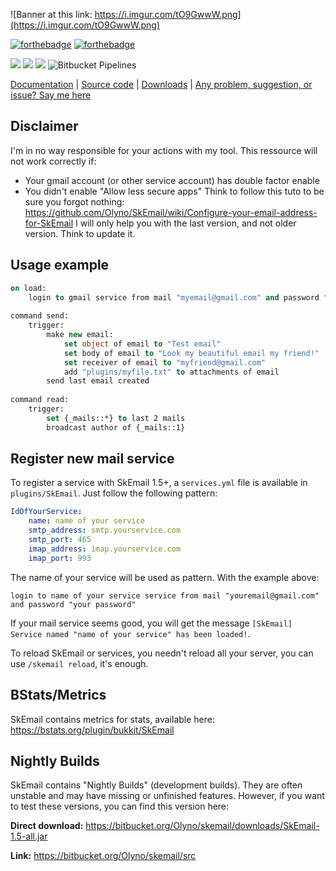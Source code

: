 ![Banner at this link: https://i.imgur.com/tO9GwwW.png](https://i.imgur.com/tO9GwwW.png)

[![forthebadge](https://forthebadge.com/images/badges/made-with-java.svg)](https://forthebadge.com)
[![forthebadge](https://forthebadge.com/images/badges/uses-git.svg)](https://forthebadge.com)

[![](https://img.shields.io/github/issues/Olyno/SkEmail.svg?style=for-the-badge)](https://github.com/Olyno/SkEmail/issues) ![](https://img.shields.io/github/forks/Olyno/SkEmail.svg?style=for-the-badge) ![](https://img.shields.io/github/stars/Olyno/SkEmail.svg?style=for-the-badge) ![Bitbucket Pipelines](https://img.shields.io/bitbucket/pipelines/Olyno/skemail?label=Bitbucket%20build&style=for-the-badge)

[Documentation](https://skripthub.net/docs/?addon=SkEmail) | [Source code](https://github.com/Olyno/SkEmail) | [Downloads](https://github.com/Olyno/SkEmail/releases) | [Any problem, suggestion, or issue? Say me here](https://github.com/Olyno/SkEmail/issues/new?template=bug_report.md)

## Disclaimer

I'm in no way responsible for your actions with my tool.
This ressource will not work correctly if:
- Your gmail account (or other service account) has double factor enable
- You didn't enable "Allow less secure apps"
Think to follow this tuto to be sure you forgot nothing: https://github.com/Olyno/SkEmail/wiki/Configure-your-email-address-for-SkEmail
I will only help you with the last version, and not older version. Think to update it.

## Usage example

```vb
on load:
    login to gmail service from mail "myemail@gmail.com" and password "my password"
 
command send:
    trigger:
        make new email:
            set object of email to "Test email"
            set body of email to "Look my beautiful email my friend!"
            set receiver of email to "myfriend@gmail.com"
            add "plugins/myfile.txt" to attachments of email
        send last email created
     
command read:
    trigger:
        set {_mails::*} to last 2 mails
        broadcast author of {_mails::1}
```

## Register new mail service

To register a service with SkEmail 1.5+, a ``services.yml`` file is available in ``plugins/SkEmail``. Just follow the following pattern:

```yaml
IdOfYourService:
    name: name of your service
    smtp_address: smtp.yourservice.com
    smtp_port: 465
    imap_address: imap.yourservice.com
    imap_port: 993
```

The name of your service will be used as pattern. With the example above:
```
login to name of your service service from mail "youremail@gmail.com" and password "your password"
```

If your mail service seems good, you will get the message ``[SkEmail] Service named "name of your service" has been loaded!``.

To reload SkEmail or services, you needn't reload all your server, you can use ``/skemail reload``, it's enough.

## BStats/Metrics

SkEmail contains metrics for stats, available here:
https://bstats.org/plugin/bukkit/SkEmail

## Nightly Builds

SkEmail contains "Nightly Builds" (development builds). They are often unstable and may have missing or unfinished features. However, if you want to test these versions, you can find this version here:

**Direct download:** https://bitbucket.org/Olyno/skemail/downloads/SkEmail-1.5-all.jar

**Link:** https://bitbucket.org/Olyno/skemail/src
